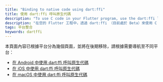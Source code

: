```yaml
---
title: "Binding to native code using dart:ffi"
title: 使用 dart:ffi 呼叫原生代碼
description: "To use C code in your Flutter program, use the dart:ffi library (currently in beta)."
description: "在您的 Flutter 工程中，透過 dart:ffi （目前處於 Beta）來使用 C 語言程式碼"
tags: 平台整合
keywords: dartffi
---
```


本頁面內容已根據平台分為幾個頁面，並將在後期移除，請根據需要導航至不同平台：
- [在 Android 中使用 dart:ffi 呼叫原生代碼][android-ffi]
- [在 iOS 中使用 dart:ffi 呼叫原生代碼][ios-ffi]
- [在 macOS 中使用 dart:ffi 呼叫原生代碼][macos-ffi]

[android-ffi]: {{site.url}}/development/platform-integration/android/c-interop
[ios-ffi]: {{site.url}}/development/platform-integration/ios/c-interop
[macos-ffi]: {{site.url}}/development/platform-integration/macos/c-interop